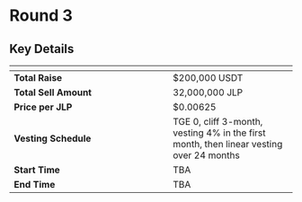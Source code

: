 # Round 3

## **Key Details**

<table data-header-hidden><thead><tr><th width="267"></th><th></th></tr></thead><tbody><tr><td><strong>Total Raise</strong></td><td>$200,000 USDT</td></tr><tr><td><strong>Total Sell Amount</strong></td><td>32,000,000 JLP</td></tr><tr><td><strong>Price per JLP</strong></td><td>$0.00625</td></tr><tr><td><strong>Vesting Schedule</strong></td><td>TGE 0, cliff 3-month, vesting 4% in the first month, then linear vesting over 24 months</td></tr><tr><td><strong>Start Time</strong></td><td>TBA</td></tr><tr><td><strong>End Time</strong></td><td>TBA</td></tr></tbody></table>
